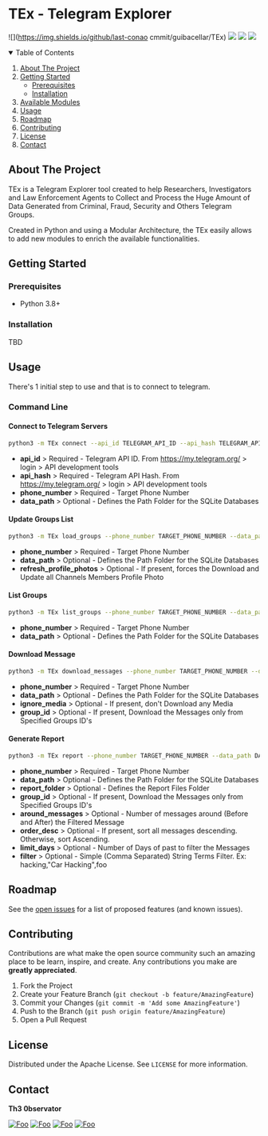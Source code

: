 # TEx - **T**elegram **E**xplorer

![](https://img.shields.io/github/last-conao cmmit/guibacellar/TEx)
![](https://img.shields.io/github/languages/code-size/guibacellar/TEx)
![](https://img.shields.io/badge/Python-3.8+-green.svg)
![](https://img.shields.io/badge/maintainer-Th3%200bservator-blue)

<!-- TABLE OF CONTENTS -->
<details open="open">
  <summary>Table of Contents</summary>
  <ol>
    <li>
      <a href="#about-the-project">About The Project</a>
    </li>
    <li>
      <a href="#getting-started">Getting Started</a>
      <ul>
        <li><a href="#prerequisites">Prerequisites</a></li>
        <li><a href="#installation">Installation</a></li>
      </ul>
    </li>
    <li><a href="#available-modules">Available Modules</a></li>
    <li><a href="#usage">Usage</a></li>
    <li><a href="#roadmap">Roadmap</a></li>
    <li><a href="#contributing">Contributing</a></li>
    <li><a href="#license">License</a></li>
    <li><a href="#contact">Contact</a></li>
  </ol>
</details>



<!-- ABOUT THE PROJECT -->
## About The Project

TEx is a Telegram Explorer tool created to help Researchers, Investigators and Law Enforcement Agents to Collect and Process the Huge Amount of Data Generated from Criminal, Fraud, Security and Others Telegram Groups.

Created in Python and using a Modular Architecture, the TEx easily allows to add new modules to enrich the available functionalities.


<!-- GETTING STARTED -->
## Getting Started


### Prerequisites

 * Python 3.8+

### Installation
TBD

<!-- USAGE EXAMPLES -->
## Usage

There's 1 initial step to use and that is to connect to telegram.

### Command Line
#### Connect to Telegram Servers
```bash
python3 -m TEx connect --api_id TELEGRAM_API_ID --api_hash TELEGRAM_API_HASH --phone_number TARGET_PHONE_NUMBER --data_path DATA_FOLDER_PATH
```
  * **api_id** > Required - Telegram API ID. From https://my.telegram.org/ > login > API development tools 
  * **api_hash** > Required - Telegram API Hash. From https://my.telegram.org/ > login > API development tools
  * **phone_number** > Required - Target Phone Number
  * **data_path** > Optional - Defines the Path Folder for the SQLite Databases

#### Update Groups List
```bash
python3 -m TEx load_groups --phone_number TARGET_PHONE_NUMBER --data_path DATA_FOLDER_PATH --refresh_profile_photos
```

  * **phone_number** > Required - Target Phone Number
  * **data_path** > Optional - Defines the Path Folder for the SQLite Databases
  * **refresh_profile_photos** > Optional - If present, forces the Download and Update all Channels Members Profile Photo

#### List Groups
```bash
python3 -m TEx list_groups --phone_number TARGET_PHONE_NUMBER --data_path DATA_FOLDER_PATH
```

  * **phone_number** > Required - Target Phone Number
  * **data_path** > Optional - Defines the Path Folder for the SQLite Databases

#### Download Message
```bash
python3 -m TEx download_messages --phone_number TARGET_PHONE_NUMBER --data_path DATA_FOLDER_PATH --group_id 1234,5678
```

  * **phone_number** > Required - Target Phone Number
  * **data_path** > Optional - Defines the Path Folder for the SQLite Databases
  * **ignore_media** > Optional - If present, don't Download any Media
  * **group_id** > Optional - If present, Download the Messages only from Specified Groups ID's


#### Generate Report
```bash
python3 -m TEx report --phone_number TARGET_PHONE_NUMBER --data_path DATA_FOLDER_PATH --report_folder REPORT_FOLDER_PATH --group_id * --around_messages NUM --order_desc --limit_days 3 --filter FILTER_EXPRESSION_1,FILTER_EXPRESSION_2,FILTER_EXPRESSION_N
```
  * **phone_number** > Required - Target Phone Number
  * **data_path** > Optional - Defines the Path Folder for the SQLite Databases
  * **report_folder** > Optional - Defines the Report Files Folder
  * **group_id** > Optional - If present, Download the Messages only from Specified Groups ID's
  * **around_messages** > Optional - Number of messages around (Before and After) the Filtered Message
  * **order_desc** > Optional - If present, sort all messages descending. Otherwise, sort Ascending.
  * **limit_days** > Optional - Number of Days of past to filter the Messages
  * **filter** > Optional - Simple (Comma Separated) String Terms Filter. Ex: hacking,"Car Hacking",foo

<!-- ROADMAP -->
## Roadmap

See the [open issues](https://github.com/guibacellar/TEx/issues) for a list of proposed features (and known issues).


<!-- CONTRIBUTING -->
## Contributing

Contributions are what make the open source community such an amazing place to be learn, inspire, and create. Any contributions you make are **greatly appreciated**.

1. Fork the Project
2. Create your Feature Branch (`git checkout -b feature/AmazingFeature`)
3. Commit your Changes (`git commit -m 'Add some AmazingFeature'`)
4. Push to the Branch (`git push origin feature/AmazingFeature`)
5. Open a Pull Request


<!-- LICENSE -->
## License

Distributed under the Apache License. See `LICENSE` for more information.



<!-- CONTACT -->
## Contact

**Th3 0bservator**

[![Foo](https://img.shields.io/badge/RSS-FFA500?style=for-the-badge&logo=rss&logoColor=white)](https://www.theobservator.net/) 
[![Foo](https://img.shields.io/badge/Twitter-1DA1F2?style=for-the-badge&logo=twitter&logoColor=white)](https://twitter.com/th3_0bservator) 
[![Foo](https://img.shields.io/badge/GitHub-100000?style=for-the-badge&logo=github&logoColor=white)](https://github.com/guibacellar/) 
[![Foo](https://img.shields.io/badge/LinkedIn-0077B5?style=for-the-badge&logo=linkedin&logoColor=white)](https://www.linkedin.com/in/guilherme-bacellar/)
